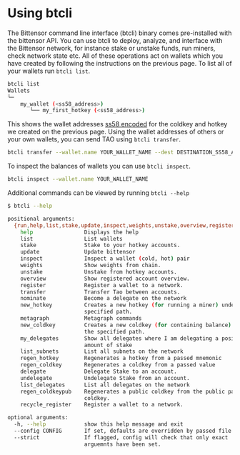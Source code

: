 # Using btcli

The Bittensor command line interface (btcli) binary comes pre-installed with the bittensor API. You can use btcli to deploy, analyze, and interface with the Bittensor network, for instance stake or unstake funds, run miners, check network state etc. All of these operations act on wallets which you have created by following the instructions on the previous page. To list all of your wallets run ```btcli list```. 
```bash
btcli list
Wallets
└─
    my_wallet (<ss58_address>)
       └── my_first_hotkey (<ss58_address>)
```

This shows the wallet addresses [ss58 encoded](https://docs.substrate.io/reference/address-formats/#:~:text=case%20L%20(l)-,Address%20type,address%20bytes%20that%20follow%20it.&text=Simple%20account%2Faddress%2Fnetwork%20identifier,directly%20as%20such%20an%20identifier.) for the coldkey and hotkey we created on the previous page. Using the wallet addresses of others or your own wallets, you can send TAO using ```btcli transfer```.
```bash 
btcli transfer --wallet.name YOUR_WALLET_NAME --dest DESTINATION_SS58_ADDRESS --amount AMOUNT_IN_TAO
```

To inspect the balances of wallets you can use ```btcli inspect```.
```bash
btcli inspect --wallet.name YOUR_WALLET_NAME
```

Additional commands can be viewed by running ```btcli --help```

```bash
$ btcli --help

positional arguments:
  {run,help,list,stake,update,inspect,weights,unstake,overview,register,transfer,nominate,new_hotkey,metagraph,new_coldkey,my_delegates,list_subnets,regen_hotkey,regen_coldkey,delegate,undelegate,list_delegates,regen_coldkeypub,recycle_register}
    help                Displays the help
    list                List wallets
    stake               Stake to your hotkey accounts.
    update              Update bittensor
    inspect             Inspect a wallet (cold, hot) pair
    weights             Show weights from chain.
    unstake             Unstake from hotkey accounts.
    overview            Show registered account overview.
    register            Register a wallet to a network.
    transfer            Transfer Tao between accounts.
    nominate            Become a delegate on the network
    new_hotkey          Creates a new hotkey (for running a miner) under the
                        specified path.
    metagraph           Metagraph commands
    new_coldkey         Creates a new coldkey (for containing balance) under
                        the specified path.
    my_delegates        Show all delegates where I am delegating a positive
                        amount of stake
    list_subnets        List all subnets on the network
    regen_hotkey        Regenerates a hotkey from a passed mnemonic
    regen_coldkey       Regenerates a coldkey from a passed value
    delegate            Delegate Stake to an account.
    undelegate          Undelegate Stake from an account.
    list_delegates      List all delegates on the network
    regen_coldkeypub    Regenerates a public coldkey from the public part of the
                        coldkey.
    recycle_register    Register a wallet to a network.

optional arguments:
  -h, --help            show this help message and exit
  --config CONFIG       If set, defaults are overridden by passed file.
  --strict              If flagged, config will check that only exact
                        arguemnts have been set.
```



